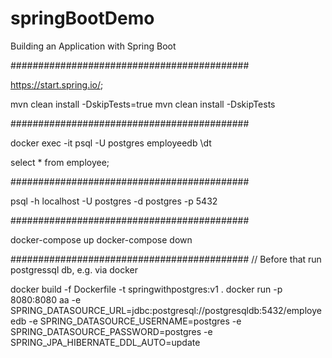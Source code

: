 # springBootDemo

Building an Application with Spring Boot

###########################################

https://start.spring.io/;

mvn clean install -DskipTests=true
mvn clean install -DskipTests

###########################################

docker exec -it <containerId> psql -U postgres employeedb
\dt

select * from employee;

###########################################

psql -h localhost -U postgres -d postgres -p 5432

###########################################

docker-compose up
docker-compose down

###########################################
// Before that run postgressql db, e.g. via docker

docker build -f Dockerfile -t springwithpostgres:v1 .
docker run -p 8080:8080 aa -e SPRING_DATASOURCE_URL=jdbc:postgresql://postgresqldb:5432/employeedb -e
SPRING_DATASOURCE_USERNAME=postgres -e SPRING_DATASOURCE_PASSWORD=postgres -e SPRING_JPA_HIBERNATE_DDL_AUTO=update
